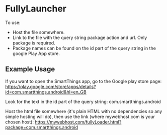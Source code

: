 # FullyLauncher
To use:
- Host the file somewhere.
- Link to the file with the query string package action and url. Only package is required.
- Package names can be found on the id part of the query string in the google Play App store.

## Example Usage
If you want to open the SmartThings app, go to the Google play store page:
https://play.google.com/store/apps/details?id=com.smartthings.android&hl=en_GB

Look for the text in the id part of the query string:
com.smartthings.android

Host the html file somewhere (it's plain HTML with no dependencies so any simple hosting will do), then use the link (where mywebhost.com is your chosen host):
https://mywebhost.com/fullyLoader.html?package=com.smartthings.android